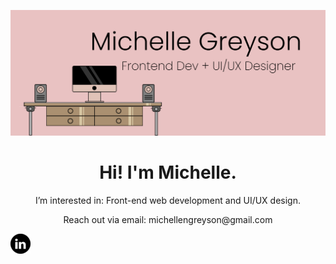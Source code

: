 ![image](https://github.com/michellengreyson/michellengreyson/blob/main/banner-img.png?raw=true)


<h1 align="center">Hi! I'm Michelle.</h1>
<p align="center">I’m interested in: Front-end web development and UI/UX design.</p>
<p align="center">Reach out via email: michellengreyson@gmail.com</p>

<a href="https://www.linkedin.com/in/michellengreyson/">
  <img align="left" src="https://github.com/michellengreyson/michellengreyson/blob/main/linkedin_black_logo_icon_147114.png?raw=true" color:"white"  />
</a>



<!---
michellengreyson/michellengreyson is a ✨ special ✨ repository because its `README.md` (this file) appears on your GitHub profile.
You can click the Preview link to take a look at your changes.
--->
